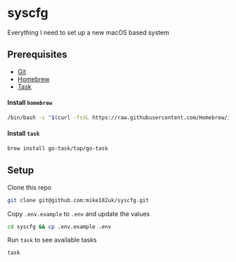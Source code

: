 # syscfg

Everything I need to set up a new macOS based system

## Prerequisites

- [Git](https://git-scm.com/)
- [Homebrew](https://brew.sh/)
- [Task](https://taskfile.dev/#/installation)

#### Install `homebrew`

```sh
/bin/bash -c "$(curl -fsSL https://raw.githubusercontent.com/Homebrew/install/HEAD/install.sh)"
```

#### Install `task`

```sh
brew install go-task/tap/go-task
```

## Setup

Clone this repo

```sh
git clone git@github.com:mike182uk/syscfg.git
```

Copy `.env.example` to `.env` and update the values

```sh
cd syscfg && cp .env.example .env
```

Run `task` to see available tasks

```sh
task
```
